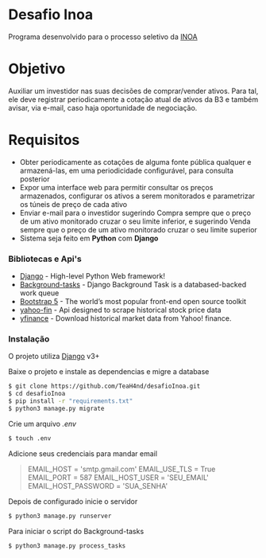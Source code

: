 # Desafio Inoa

Programa desenvolvido para o processo seletivo da [INOA](https://www.inoa.com.br/)

# Objetivo

Auxiliar um investidor nas suas decisões de comprar/vender ativos. Para tal, ele deve registrar periodicamente a cotação atual de ativos da B3 e também avisar, via e-mail, caso haja oportunidade de negociação.

# Requisitos

- Obter periodicamente as cotações de alguma fonte pública qualquer e armazená-las, em uma periodicidade configurável, para consulta posterior
- Expor uma interface web para permitir consultar os preços armazenados, configurar os ativos a serem monitorados e parametrizar os túneis de preço de cada ativo
- Enviar e-mail para o investidor sugerindo Compra sempre que o preço de um ativo monitorado cruzar o seu limite inferior, e sugerindo Venda sempre que o preço de um ativo monitorado cruzar o seu limite superior
- Sistema seja feito em **Python** com **Django**

### Bibliotecas e Api's
- [Django](https://www.djangoproject.com/) - High-level Python Web framework!
- [Background-tasks](https://django-background-tasks.readthedocs.io/en/latest/) - Django Background Task is a databased-backed work queue
- [Bootstrap 5](https://getbootstrap.com/) - The world’s most popular front-end open source toolkit
- [yahoo-fin](https://theautomatic.net/yahoo_fin-documentation/) - Api designed to scrape historical stock price data
- [yfinance](https://pypi.org/project/yfinance/) - Download historical market data from Yahoo! finance.

### Instalação

O projeto utiliza [Django](https://www.djangoproject.com/) v3+

Baixe o projeto e instale as dependencias e migre a database
```sh
$ git clone https://github.com/TeaH4nd/desafioInoa.git
$ cd desafioInoa
$ pip install -r "requirements.txt"
$ python3 manage.py migrate
```
Crie um arquivo _.env_
```sh
$ touch .env
```
Adicione seus credenciais para mandar email
>EMAIL_HOST = 'smtp.gmail.com' 
EMAIL_USE_TLS = True
EMAIL_PORT = 587
EMAIL_HOST_USER = 'SEU_EMAIL'
EMAIL_HOST_PASSWORD = 'SUA_SENHA'

Depois de configurado inicie o servidor
```sh
$ python3 manage.py runserver
```
Para iniciar o script do Background-tasks
```sh
$ python3 manage.py process_tasks
```